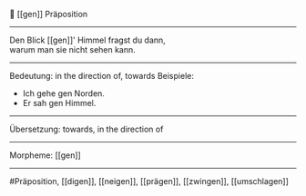 🔖 [[gen]]
Präposition

---
Den Blick [[gen]]' Himmel fragst du dann,  
warum man sie nicht sehen kann.  

---
Bedeutung: in the direction of, towards
Beispiele:
- Ich gehe gen Norden.
- Er sah gen Himmel.

---
Übersetzung: towards, in the direction of

---
Morpheme: [[gen]]

---
#Präposition, [[digen]], [[neigen]], [[prägen]], [[zwingen]], [[um­schlagen]]
